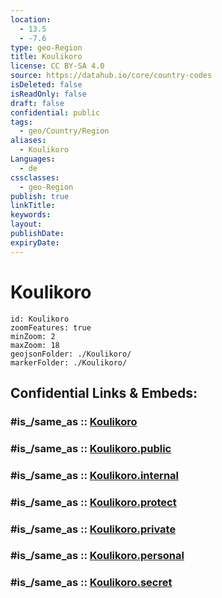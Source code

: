 ```yaml
---
location:
  - 13.5
  - -7.6
type: geo-Region
title: Koulikoro
license: CC BY-SA 4.0
source: https://datahub.io/core/country-codes
isDeleted: false
isReadOnly: false
draft: false
confidential: public
tags:
  - geo/Country/Region
aliases:
  - Koulikoro
Languages:
  - de
cssclasses:
  - geo-Region
publish: true
linkTitle:
keywords:
layout:
publishDate:
expiryDate:
---
```


# Koulikoro

```leaflet
id: Koulikoro
zoomFeatures: true 
minZoom: 2 
maxZoom: 18
geojsonFolder: ./Koulikoro/
markerFolder: ./Koulikoro/
```


## Confidential Links & Embeds: 

### #is_/same_as :: [Koulikoro](/_Standards/Earth/Continent/Africa/Africa~West/Mali/Regions~Mali/Koulikoro.md) 

### #is_/same_as :: [Koulikoro.public](/_public/Earth/Continent/Africa/Africa~West/Mali/Regions~Mali/Koulikoro.public.md) 

### #is_/same_as :: [Koulikoro.internal](/_internal/Earth/Continent/Africa/Africa~West/Mali/Regions~Mali/Koulikoro.internal.md) 

### #is_/same_as :: [Koulikoro.protect](/_protect/Earth/Continent/Africa/Africa~West/Mali/Regions~Mali/Koulikoro.protect.md) 

### #is_/same_as :: [Koulikoro.private](/_private/Earth/Continent/Africa/Africa~West/Mali/Regions~Mali/Koulikoro.private.md) 

### #is_/same_as :: [Koulikoro.personal](/_personal/Earth/Continent/Africa/Africa~West/Mali/Regions~Mali/Koulikoro.personal.md) 

### #is_/same_as :: [Koulikoro.secret](/_secret/Earth/Continent/Africa/Africa~West/Mali/Regions~Mali/Koulikoro.secret.md)

